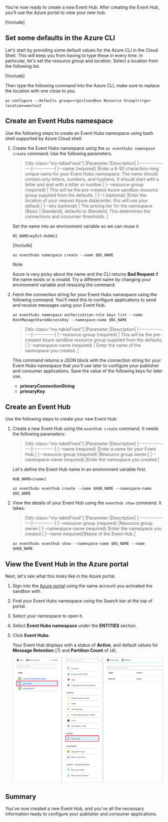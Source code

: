 You're now ready to create a new Event Hub. After creating the Event Hub, you'll use the Azure portal to view your new hub.

[!include[](../../../includes/azure-sandbox-activate.md)]

## Set some defaults in the Azure CLI

Let's start by providing some default values for the Azure CLI in the Cloud Shell. This will keep you from having to type these in every time. In particular, let's set the _resource group_ and _location_. Select a location from the following list.

[!include[](../../../includes/azure-sandbox-regions-first-mention-note.md)]

Then type the following command into the Azure CLI, make sure to replace the location with one close to you.

```azurecli
az configure --defaults group=<rgn>[sandbox Resource Group]</rgn> location=westus2
```

## Create an Event Hubs namespace

Use the following steps to create an Event Hubs namespace using bash shell supported by Azure Cloud shell:

1. Create the Event Hubs namespace using the `az eventhubs namespace create` command. Use the following parameters.

    > [!div class="mx-tableFixed"]
    > |Parameter      |Description|
    > |---------------|-----------|
    > |--name (required)      |Enter a 6-50 characters-long unique name for your Event Hubs namespace. The name should contain only letters, numbers, and hyphens. It should start with a letter and end with a letter or number.|
    > |--resource-group (required) | This will be the pre-created Azure sandbox resource group supplied from the defaults. |
    > |--l (optional)     |Enter the location of your nearest Azure datacenter, this will use your default.|
    > |--sku (optional) | The pricing tier for the namespace [Basic | Standard], defaults to _Standard_. This determines the connections and consumer thresholds. |

    Set the name into an environment variable so we can reuse it.

    ```azurecli
    NS_NAME=myEvt-HubNs1
    ````

    [!include[](../../../includes/azure-cloudshell-copy-paste-tip.md)]

    ```azurecli
    az eventhubs namespace create --name $NS_NAME
    ```

    > [!NOTE]
    > Azure is very picky about the name and the CLI returns **Bad Request** if the name exists or is invalid. Try a different name by changing your environment variable and reissuing the command.


1. Fetch the connection string for your Event Hubs namespace using the following command. You'll need this to configure applications to send and receive messages using your Event Hub.

    ```azurecli
    az eventhubs namespace authorization-rule keys list --name RootManageSharedAccessKey --namespace-name $NS_NAME
    ```

    > [!div class="mx-tableFixed"]
    > |Parameter      |Description|
    > |---------------|-----------|
    > |--resource-group (required)  | This will be the pre-created Azure sandbox resource group supplied from the defaults. |
    > |--namespace-name (required)  | Enter the name of the namespace you created. |

    This command returns a JSON block with the connection string for your Event Hubs namespace that you'll use later to configure your publisher and consumer applications. Save the value of the following keys for later use.

    - **primaryConnectionString**
    - **primaryKey**

## Create an Event Hub

Use the following steps to create your new Event Hub:

1. Create a new Event Hub using the `eventhub create` command. It needs the following parameters:

    > [!div class="mx-tableFixed"]
    > |Parameter      |Description|
    > |---------------|-----------|
    > |--name (required)  |Enter a name for your Event Hub.|
    > |--resource-group (required)  |Resource group owner.|
    > |--namespace-name (required)      |Enter the namespace you created.|

    Let's define the Event Hub name in an environment variable first.

    ```azurecli
    HUB_NAME=[name]
    ```

    ```azurecli
    az eventhubs eventhub create --name $HUB_NAME --namespace-name $NS_NAME
    ```

1. View the details of your Event Hub using the `eventhub show` command. It takes:

    > [!div class="mx-tableFixed"]
    > |Parameter      |Description|
    > |---------------|-----------|
    > |--resource-group (required)  |Resource group owner.|
    > |--namespace-name (required)      |Enter the namespace you created.|
    > |--name  (required)|Name of the Event Hub.|

    ```azurecli
    az eventhubs eventhub show --namespace-name $NS_NAME --name $HUB_NAME
    ```

## View the Event Hub in the Azure portal

Next, let's see what this looks like in the Azure portal.

1. Sign into the [Azure portal](https://portal.azure.com/learn.docs.microsoft.com?azure-portal=true) using the same account you activated the sandbox with.

1. Find your Event Hubs namespace using the Search bar at the top of portal.

1. Select your namespace to open it.

1. Select **Event Hubs namespace** under the **ENTITIES** section.

1. Click **Event Hubs**.

    Your Event Hub displays with a status of **Active**, and default values for **Message Retention** (*7*) and **Partition Count** of (*4*).

    ![Event Hub displayed in the Azure Portal](../media/3-event-hub.png)

## Summary

You've now created a new Event Hub, and you've all the necessary information ready to configure your publisher and consumer applications.
